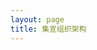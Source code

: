 ```yaml
---
layout: page
title: 集宣组织架构
---
```

<script setup>
import {
  VPTeamPage,
  VPTeamPageTitle,
  VPTeamMembers,
  VPTeamPageSection
} from 'vitepress/theme'
const Server = [
  {
    avatar: '/MLX.png',
    name: '落雪 生存服务器',
    title: '会长',
    desc: '版本:JAVA1.19.4跨版本</br>这是一个纯生存java版服务器。然后？没了，嗯，没了。（你干嘛哎呦！）',

  },
    {
    avatar: '/ZUYMC.webp',
    name: 'ZUYCraft服务器',
    title: '副会长',
    desc: '版本:基岩1.20.72</br>筑梦于虚拟，创造不凡篇章。欢迎来到ZUYCraft基岩生存建筑服务器。',
  },
]
</script>

<VPTeamPage>
  <VPTeamPageTitle>
    <template #title>集宣组织架构</template>
  </VPTeamPageTitle>
  <VPTeamMembers size="medium" :members="Server" />

</VPTeamPage>
